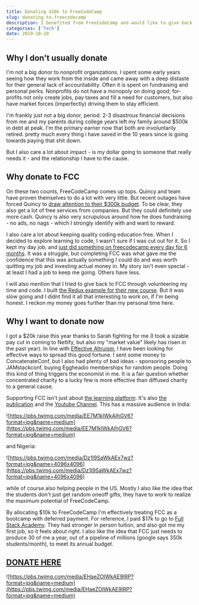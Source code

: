 ```yaml
---
title: Donating $10k to FreeCodeCamp
slug: donating-to-freecodecamp
description: I benefited from FreeCodeCamp and would like to give back
categories: ['Tech']
date: 2019-10-20
---
```


## Why I don't usually donate

I'm not a big donor to nonprofit organizations. I spent some early years seeing how they work from the inside and came away with a deep distaste for their general lack of accountability. Often it is spent on fundraising and personal perks. Nonprofits do not have a monopoly on doing good; for-profits not only create jobs, pay taxes and fill a need for customers, but also have market forces (imperfectly) driving them to stay efficient.

I'm frankly just not a big donor, period. 2-3 disastrous financial decisions from me and my parents during college years left my family around $500k in debt at peak. I'm the primary earner now that both are involuntarily retired. pretty much every thing i have saved in the 10 years since is going towards paying that shit down.

But I also care a lot about impact - is my dollar going to someone that really needs it - and the relationship I have to the cause.

## Why donate to FCC

On these two counts, FreeCodeCamp comes up tops. Quincy and team have proven themselves to do a lot with very little. But recent outages have forced Quincy to [draw attention to their $300k budget](https://www.freecodecamp.org/news/freecodecamp-servers-update-october-2019/). To be clear, they also get a lot of free services from companies. But they could definitely use more cash. Quincy is also very scrupulous around how he does fundraising - no ads, no nags - which I strongly identify with and want to reward.

I also care a lot about keeping quality coding education free. When I decided to explore learning to code, I wasn't sure if I was cut out for it. So I kept my day job, and [just did something on freecodecamp every day for 6 months](https://www.freecodecamp.org/forum/t/no-zero-days-my-roadmap-from-javascript-noob-to-full-stack-developer-in-12-months/164514). It was a struggle, but completing FCC was what gave me the confidence that this was actually something I could do and was worth quitting my job and investing actual money in. My story isn't even special - at least I had a job to keep me going. Others have less.

I will also mention that I tried to give back to FCC through volunteering my time and code. I built [the Redux example for their new course](https://github.com/freeCodeCamp/CurriculumExpansion/issues/116). But it was slow going and I didnt find it all that interesting to work on, if I'm being honest. I reckon my money goes further than my personal time here.

## Why I want to donate now

I got a $20k raise this year thanks to Sarah fighting for me (I took a sizable pay cut in coming to Netlify, but also my "market value" likely has risen in the past year). In line with [Effective Altruism](https://en.wikipedia.org/wiki/Effective_altruism), I have been looking for effective ways to spread this good fortune. I sent some money to ConcatenateConf, but I also had plenty of bad ideas - sponsoring people to JAMstackconf, buying Eggheadio memberships for random people. Doing this kind of thing triggers the economist in me. It is a fair question whether concentrated charity to a lucky few is more effective than diffused charity to a general cause.

Supporting FCC isn't just about [the learning platform](https://learn.freecodecamp.org/). It's also [the publication](https://www.freecodecamp.org/news/) and the [Youtube Channel](https://youtube.com/freecodecamp). This has a massive audience in India:

![https://pbs.twimg.com/media/EE7M1kIWkAIhGV6?format=jpg&name=medium](https://pbs.twimg.com/media/EE7M1kIWkAIhGV6?format=jpg&name=medium)

and Nigeria:

![https://pbs.twimg.com/media/Dz1l9SaWkAEx7wz?format=jpg&name=4096x4096](https://pbs.twimg.com/media/Dz1l9SaWkAEx7wz?format=jpg&name=4096x4096)

while of course also helping people in the US. Mostly I also like the idea that the students don't just get random oneoff gifts, they have to work to realize the maximum potential of FreeCodeCamp.

By allocating $10k to FreeCodeCamp I'm effectively treating FCC as a bootcamp with deferred payment. For reference, I paid $17k to go to [Full Stack Academy](https://www.fullstackacademy.com/). They had stronger in person tuition, and also got me my first job, so it feels about right. I also like the idea that FCC just needs to produce 30 of me a year, out of a pipeline of millions (google says 350k students/month), to meet its annual budget.

## [DONATE HERE](https://paypal.me/freecodecamp)

![https://pbs.twimg.com/media/EHaeZOIWkAE9lRP?format=jpg&name=medium](https://pbs.twimg.com/media/EHaeZOIWkAE9lRP?format=jpg&name=medium)
